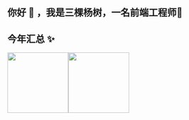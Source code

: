 ## **你好 👋 ，我是三棵杨树，一名前端工程师**🚀 

## **今年汇总 ✨**

<img align="" height="137px" src="https://github-readme-stats.vercel.app/api?username=sankeyangshu&hide_border=true&show_icons=true&include_all_commits=true&line_height=21&bg_color=0,84fab0,8fd3f4,a8edea,5ee7df&theme=graywhite&locale=cn" /><img align="" height="137px" src="https://github-readme-stats.vercel.app/api/top-langs/?username=sankeyangshu&hide_border=true&layout=compact&bg_color=0,5ee7df,a8edea,8fd3f4,84fab0&theme=graywhite&locale=cn" />

<!--
**sankeyangshu/sankeyangshu** is a ✨ _special_ ✨ repository because its `README.md` (this file) appears on your GitHub profile.

Here are some ideas to get you started:

- 🔭 I’m currently working on ...
- 🌱 I’m currently learning ...
- 👯 I’m looking to collaborate on ...
- 🤔 I’m looking for help with ...
- 💬 Ask me about ...
- 📫 How to reach me: ...
- 😄 Pronouns: ...
- ⚡ Fun fact: ...
-->
